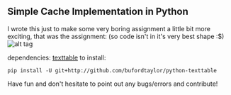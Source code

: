 ## Simple Cache Implementation in Python

I wrote this just to make some very boring assignment a little bit more exciting, that
was the assignment: (so code isn't in it's very best shape :$)
![alt tag](http://i.imgur.com/rBZVgr2.png)

dependencies: [texttable](https://github.com/bufordtaylor/python-texttable)
to install:
```
pip install -U git+http://github.com/bufordtaylor/python-texttable
```

Have fun and don't hesitate to point out any bugs/errors and contribute!